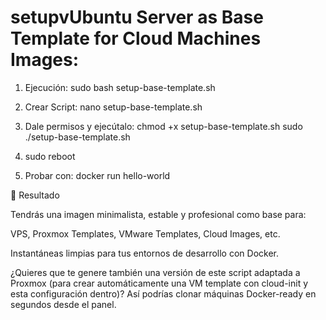 # setupvUbuntu Server as Base Template for Cloud Machines Images:


1. Ejecución:
  sudo bash setup-base-template.sh

2. Crear Script:
   nano setup-base-template.sh

3. Dale permisos y ejecútalo:
  chmod +x setup-base-template.sh
sudo ./setup-base-template.sh

4. sudo reboot

5. Probar con:
     docker run hello-world



🧩 Resultado

Tendrás una imagen minimalista, estable y profesional como base para:

VPS, Proxmox Templates, VMware Templates, Cloud Images, etc.

Instantáneas limpias para tus entornos de desarrollo con Docker.

¿Quieres que te genere también una versión de este script adaptada a Proxmox (para crear automáticamente una VM template con cloud-init y esta configuración dentro)?
Así podrías clonar máquinas Docker-ready en segundos desde el panel.
